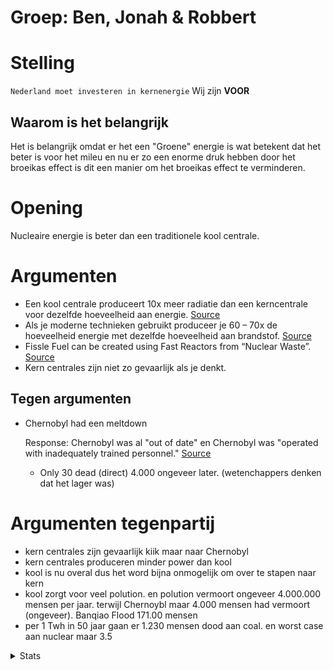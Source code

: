 # Groep: Ben, Jonah & Robbert

# Stelling
``
Nederland moet investeren in kernenergie
``
Wij zijn **VOOR**
## Waarom is het belangrijk

Het is belangrijk omdat er het een "Groene" energie is wat betekent dat het beter is voor het mileu en nu er zo een enorme druk hebben door het broeikas effect is dit een manier om het broeikas effect te verminderen.

# Opening

Nucleaire energie is beter dan een traditionele kool centrale.

# Argumenten

- Een kool centrale produceert 10x meer radiatie dan een kerncentrale voor dezelfde hoeveelheid aan energie. [Source](https://www.europarl.europa.eu/doceo/document/E-9-2022-003567_EN.html)
- Als je moderne technieken gebruikt produceer je 60 – 70x de hoeveelheid energie met dezelfde hoeveelheid aan brandstof. [Source](https://www.iaea.org/bulletin/when-nuclear-waste-is-an-asset-not-a-burden)
- Fissle Fuel can be created using Fast Reactors from “Nuclear Waste”. [Source](https://www.iaea.org/newscenter/news/fast-reactors-provide-sustainable-nuclear-power-thousands-years)
- Kern centrales zijn niet zo gevaarlijk als je denkt.

## Tegen argumenten
- Chernobyl had een meltdown
  
  Response: Chernobyl was al "out of date" en Chernobyl was "operated with inadequately trained personnel." [Source](https://world-nuclear.org/information-library/safety-and-security/safety-of-plants/chernobyl-accident#:~:text=The%20Chernobyl%20accident%20in%201986,in%20many%20parts%20of%20Europe)
   - Only 30 dead (direct) 4.000 ongeveer later. (wetenchappers denken dat het lager was)


# Argumenten tegenpartij

- kern centrales zijn gevaarlijk kiik maar naar Chernobyl
- kern centrales produceren minder power dan kool
- kool is nu overal dus het word bijna onmogelijk om over te stapen naar kern
- kool zorgt voor veel polution. en polution vermoort ongeveer 4.000.000 mensen per jaar. terwijl Chernoybl maar 4.000 mensen had vermoort (ongeveer). Banqiao Flood 171.00 mensen
- per 1 Twh in 50 jaar gaan er 1.230 mensen dood aan coal. en worst case aan nuclear maar 3.5

<details>
    <summary>Stats</summary>

# Stats
## Acre Per Megawatt
- Coal: 0.699
- Nuclear: 0.901
## Price Per Megawatt
- Coal: $7.10
- Nuclear: $2.30
## Build Price
- Coal: $3600/Kw
- Nuclear: $5500/Kw
### Remake Time
- ~400 uur
</details>
